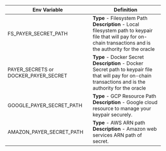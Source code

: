 <table>
  <thead>
    <tr>
      <th>Env Variable</th>
      <th>Definition</th>
    </tr>
  </thead>
  <tbody>
    <tr>
      <td>FS_PAYER_SECRET_PATH</td>
      <td>
        <b>Type</b> - Filesystem Path
        <br />
        <b>Description</b> - Local filesystem path to keypair file that will pay
        for on-chain transactions and is the authority for the oracle
      </td>
    </tr>
    <tr>
      <td>PAYER_SECRETS or DOCKER_PAYER_SECRET</td>
      <td>
        <b>Type</b> - Docker Secret
        <br />
        <b>Description</b> - Docker Secret path to keypair file that will pay
        for on-chain transactions and is the authority for the oracle
      </td>
    </tr>
    <tr>
      <td>GOOGLE_PAYER_SECRET_PATH</td>
      <td>
        <b>Type</b> - GCP Resource Path
        <br />
        <b>Description</b> - Google cloud resource to manage your keypair
        securely.
      </td>
    </tr>
    <tr>
      <td>AMAZON_PAYER_SECRET_PATH</td>
      <td>
        <b>Type</b> - AWS ARN path
        <br />
        <b>Description</b> - Amazon web services ARN path of secret.
      </td>
    </tr>
  </tbody>
</table>
